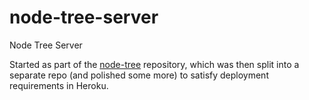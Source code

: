 # node-tree-server
Node Tree Server

Started as part of the [node-tree](https://github.com/mtpetros/node-tree) repository, which was then split into a separate repo (and polished some more) to satisfy deployment requirements in Heroku.

